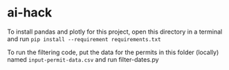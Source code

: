 # ai-hack

To install pandas and plotly for this project, open this directory in a terminal and run `pip install --requirement requirements.txt`

To run the filtering code, put the data for the permits in this folder (locally) named `input-permit-data.csv` and run filter-dates.py